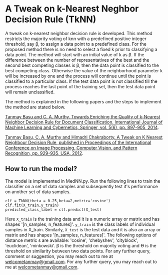 # A Tweak on k-Nearest Neghbor Decision Rule (TkNN)
A tweak on k-nearest neighbor decision rule is developed. This method restricts the majority voting of knn with a predefined positive integer threshold, say β, to assign a data point to a predefined class. For the proposed method there is no need to select a fixed k prior to classifying a data point. The method will start with an initial value of k as β. If the difference between the number of representatives of the best and the second best competing classes is β, then the data point is classified to the best competing class. Otherwise the value of the neighborhood parameter k will be increased by one and the process will continue until the point is classified to a particular class. If the test data point is not classified till the process reaches the last point of the training set, then the test data point will remain unclassified. 

The method is explained in the following papers and the steps to implement the method are stated below.

[Tanmay Basu and C. A. Murthy. Towards Enriching the Quality of  k-Nearest Neighbor Decision Rule for Document Classification. International Journal of Machine Learning and Cybernetics, Springer, vol. 5(6), pp. 897-905, 2014](https://doi.org/10.1007/s13042-013-0177-1).


[Tanmay Basu, C. A. Murthy and Himadri Chakraborty. A Tweak on K Nearest Neighbour Decision Rule, published in Proceedings of the International Conference on Image Processing, Computer Vision, and Pattern Recognition, pp. 929-935, USA, 2012](https://pdfs.semanticscholar.org/7f8e/304d99bc4bb48a3a63600a20fd4ddaaf75b3.pdf).

## How to run the model?

The model is implemented in MedNN.py. Run the following lines to train the classifier on a set of data samples and subsequently test it's performance on another set of data samples. 

```
clf = TkNN(theta = 0.25,beta=2,metric='cosine')
clf.fit(X_train,y_train)
predicted_class_label = clf.predict(X_test)
```

Here `X_train` is the training data and it is a numeric  array or matrix and has shapes '[n_samples, n_features]'. `y_train` is the class labels of individual samples in X_train. Similarly, `X_test` is the test data and it is also an array or matrix and has shapes '[n_samples, n_features]'. The following options of distance metric s are available: 'cosine', 'chebyshev', 'cityblock', 'euclidean', 'minkowski'. β is the threshold on majority voting and ϴ is the threshold on similarity between two data points.
For any further query, comment or suggestion, you may reach out to me at welcometanmay@gmail.com. For any further query, you may reach out to me at welcometanmay@gmail.com.
